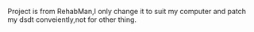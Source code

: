Project is from RehabMan,I only change it to suit my computer and patch my dsdt conveiently,not for other thing.

